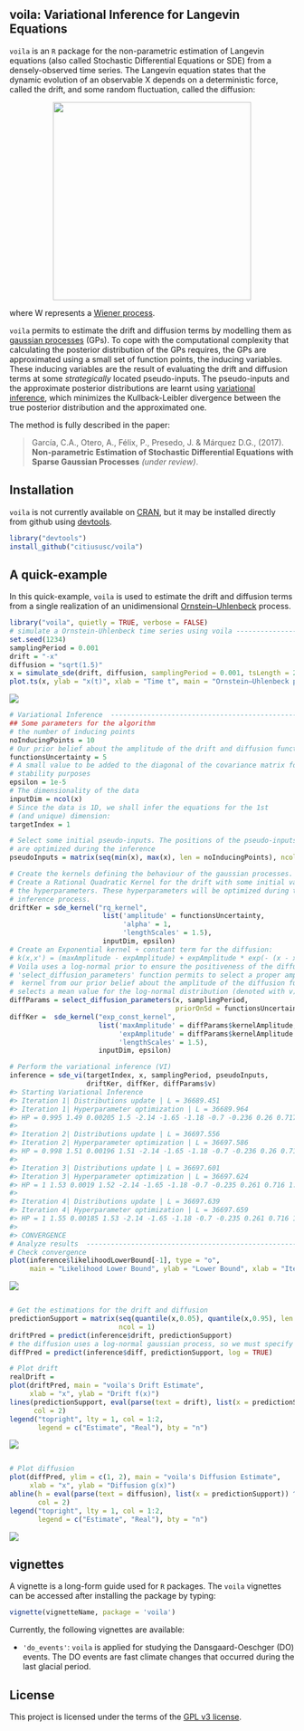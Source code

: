
voila: Variational Inference for Langevin Equations
---------------------------------------------------

`voila` is an `R` package for the non-parametric estimation of Langevin equations (also called Stochastic Differential Equations or SDE) from a densely-observed time series. The Langevin equation states that the dynamic evolution of an observable X depends on a deterministic force, called the drift, and some random fluctuation, called the diffusion:

<img src=README-figures/langevin_annotated.png width=350 style="display: block; margin: auto;" >

where W represents a [Wiener process](https://en.wikipedia.org/wiki/Wiener_process).

`voila` permits to estimate the drift and diffusion terms by modelling them as [gaussian processes](http://katbailey.github.io/post/gaussian-processes-for-dummies/) (GPs). To cope with the computational complexity that calculating the posterior distribution of the GPs requires, the GPs are approximated using a small set of function points, the inducing variables. These inducing variables are the result of evaluating the drift and diffusion terms at some *strategically* located pseudo-inputs. The pseudo-inputs and the approximate posterior distributions are learnt using [variational inference](http://blog.evjang.com/2016/08/variational-bayes.html), which minimizes the Kullback-Leibler divergence between the true posterior distribution and the approximated one.

The method is fully described in the paper:

> García, C.A., Otero, A., Félix, P., Presedo, J. & Márquez D.G., (2017). **Non-parametric Estimation of Stochastic Differential Equations with Sparse Gaussian Processes** *(under review)*.

Installation
------------

`voila` is not currently available on [CRAN](http://cran.r-project.org/), but it may be installed directly from github using [devtools](https://github.com/hadley/devtools).

``` r
library("devtools")
install_github("citiususc/voila")
```

A quick-example
---------------

In this quick-example, `voila` is used to estimate the drift and diffusion terms
from a single realization of an unidimensional [Ornstein–Uhlenbeck](https://en.wikipedia.org/wiki/Ornstein%E2%80%93Uhlenbeck_process) process.

``` r
library("voila", quietly = TRUE, verbose = FALSE)
# simulate a Ornstein-Uhlenbeck time series using voila ---------------------
set.seed(1234)
samplingPeriod = 0.001
drift = "-x"
diffusion = "sqrt(1.5)"
x = simulate_sde(drift, diffusion, samplingPeriod = 0.001, tsLength = 20000)
plot.ts(x, ylab = "x(t)", xlab = "Time t", main = "Ornstein–Uhlenbeck process")
```

<img src="README-figures/ornstein_example-1.png" style="display: block; margin: auto;" />

``` r
# Variational Inference  ----------------------------------------------------
## Some parameters for the algorithm
# the number of inducing points
noInducingPoints = 10 
# Our prior belief about the amplitude of the drift and diffusion functions
functionsUncertainty = 5 
# A small value to be added to the diagonal of the covariance matrix for
# stability purposes
epsilon = 1e-5
# The dimensionality of the data
inputDim = ncol(x)
# Since the data is 1D, we shall infer the equations for the 1st
# (and unique) dimension:
targetIndex = 1

# Select some initial pseudo-inputs. The positions of the pseudo-inputs
# are optimized during the inference
pseudoInputs = matrix(seq(min(x), max(x), len = noInducingPoints), ncol = 1)

# Create the kernels defining the behaviour of the gaussian processes. 
# Create a Rational Quadratic Kernel for the drift with some initial values for
# the hyperparameters. These hyperparameters will be optimized during the 
# inference process.
driftKer = sde_kernel("rq_kernel",
                       list('amplitude' = functionsUncertainty,
                            'alpha' = 1,
                            'lengthScales' = 1.5),
                       inputDim, epsilon)
# Create an Exponential kernel + constant term for the diffusion:
# k(x,x') = (maxAmplitude - expAmplitude) + expAmplitude * exp(- (x - x') ^ 2 / (2 * lengthScale))
# Voila uses a log-normal prior to ensure the positiveness of the diffusion. The 
# 'select_diffusion_parameters' function permits to select a proper amplitude for the
#  kernel from our prior belief about the amplitude of the diffusion function. It also
# selects a mean value for the log-normal distribution (denoted with v)
diffParams = select_diffusion_parameters(x, samplingPeriod, 
                                         priorOnSd = functionsUncertainty)
diffKer =  sde_kernel("exp_const_kernel",
                      list('maxAmplitude' = diffParams$kernelAmplitude,
                           'expAmplitude' = diffParams$kernelAmplitude * 1e-3,
                           'lengthScales' = 1.5),
                      inputDim, epsilon)

# Perform the variational inference (VI)
inference = sde_vi(targetIndex, x, samplingPeriod, pseudoInputs, 
                   driftKer, diffKer, diffParams$v)
#> Starting Variational Inference
#> Iteration 1| Distributions update | L = 36689.451
#> Iteration 1| Hyperparameter optimization | L = 36689.964
#> HP = 0.995 1.49 0.00205 1.5 -2.14 -1.65 -1.18 -0.7 -0.236 0.26 0.717 1.19 1.69 2.16 -0.851 
#> 
#> Iteration 2| Distributions update | L = 36697.556
#> Iteration 2| Hyperparameter optimization | L = 36697.586
#> HP = 0.998 1.51 0.00196 1.51 -2.14 -1.65 -1.18 -0.7 -0.236 0.26 0.716 1.19 1.69 2.16 -0.841 
#> 
#> Iteration 3| Distributions update | L = 36697.601
#> Iteration 3| Hyperparameter optimization | L = 36697.624
#> HP = 1 1.53 0.0019 1.52 -2.14 -1.65 -1.18 -0.7 -0.235 0.261 0.716 1.19 1.69 2.16 -0.83 
#> 
#> Iteration 4| Distributions update | L = 36697.639
#> Iteration 4| Hyperparameter optimization | L = 36697.659
#> HP = 1 1.55 0.00185 1.53 -2.14 -1.65 -1.18 -0.7 -0.235 0.261 0.716 1.19 1.69 2.16 -0.818 
#> 
#> CONVERGENCE
# Analyze results  --------------------------------------------------------
# Check convergence
plot(inference$likelihoodLowerBound[-1], type = "o",
     main = "Likelihood Lower Bound", ylab = "Lower Bound", xlab = "Iteration")
```

<img src="README-figures/ornstein_example-2.png" style="display: block; margin: auto;" />

``` r

# Get the estimations for the drift and diffusion
predictionSupport = matrix(seq(quantile(x,0.05), quantile(x,0.95), len = 100),
                           ncol = 1)
driftPred = predict(inference$drift, predictionSupport)
# the diffusion uses a log-normal gaussian process, so we must specify log = TRUE
diffPred = predict(inference$diff, predictionSupport, log = TRUE)

# Plot drift
realDrift = 
plot(driftPred, main = "voila's Drift Estimate",
     xlab = "x", ylab = "Drift f(x)")
lines(predictionSupport, eval(parse(text = drift), list(x = predictionSupport)),
      col = 2)
legend("topright", lty = 1, col = 1:2,
       legend = c("Estimate", "Real"), bty = "n")
```

<img src="README-figures/ornstein_example-3.png" style="display: block; margin: auto;" />

``` r

# Plot diffusion
plot(diffPred, ylim = c(1, 2), main = "voila's Diffusion Estimate",
     xlab = "x", ylab = "Diffusion g(x)")
abline(h = eval(parse(text = diffusion), list(x = predictionSupport)) ^ 2,
       col = 2)
legend("topright", lty = 1, col = 1:2,
       legend = c("Estimate", "Real"), bty = "n")
```

<img src="README-figures/ornstein_example-4.png" style="display: block; margin: auto;" />

vignettes
---------

A vignette is a long-form guide used for `R` packages. The `voila` vignettes can be accessed after installing the package by typing:

``` r
vignette(vignetteName, package = 'voila')
```

Currently, the following vignettes are available:

-   `'do_events'`: `voila` is applied for studying the Dansgaard-Oeschger (DO) events. The DO events are fast climate changes that occurred during the last glacial period.

License
-------

This project is licensed under the terms of the [GPL v3 license](LICENSE).
